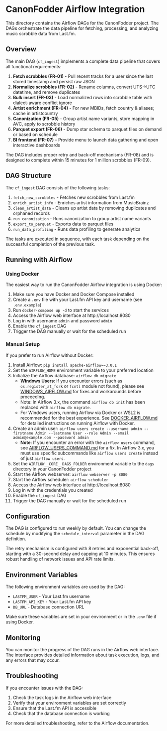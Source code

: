 # CanonFodder Airflow Integration

This directory contains the Airflow DAGs for the CanonFodder project. The DAGs orchestrate the data pipeline for fetching, processing, and analyzing music scrobble data from Last.fm.

## Overview

The main DAG (`cf_ingest`) implements a complete data pipeline that covers all functional requirements:

1. **Fetch scrobbles (FR-01)** - Pull recent tracks for a user since the last stored timestamp and persist raw JSON
2. **Normalize scrobbles (FR-02)** - Rename columns, convert UTS→UTC datetime, and remove duplicates
3. **Bulk insert (FR-03)** - Load normalized rows into scrobble table with dialect-aware conflict ignore
4. **Artist enrichment (FR-04)** - For new MBIDs, fetch country & aliases; cache in artistcountry
5. **Canonization (FR-05)** - Group artist name variants, store mapping in AVC, apply to scrobble history
6. **Parquet export (FR-06)** - Dump star schema to parquet files on demand or based on schedule
7. **BI frontend (FR-07)** - Provide menu to launch data gathering and open interactive dashboards

The DAG includes proper retry and back-off mechanisms (FR-08) and is designed to complete within 15 minutes for 1 million scrobbles (FR-09).

## DAG Structure

The `cf_ingest` DAG consists of the following tasks:

1. `fetch_new_scrobbles` - Fetches new scrobbles from Last.fm
2. `enrich_artist_info` - Enriches artist information from MusicBrainz
3. `clean_artist_data` - Cleans up artist data by removing duplicates and orphaned records
4. `run_canonization` - Runs canonization to group artist name variants
5. `export_to_parquet` - Exports data to parquet files
6. `run_data_profiling` - Runs data profiling to generate analytics

The tasks are executed in sequence, with each task depending on the successful completion of the previous task.

## Running with Airflow

### Using Docker

The easiest way to run the CanonFodder Airflow integration is using Docker:

1. Make sure you have Docker and Docker Compose installed
2. Create a `.env` file with your Last.fm API key and username (see `.env.example`)
3. Run `docker-compose up -d` to start the services
4. Access the Airflow web interface at http://localhost:8080
5. Log in with username `admin` and password `admin`
6. Enable the `cf_ingest` DAG
7. Trigger the DAG manually or wait for the scheduled run

### Manual Setup

If you prefer to run Airflow without Docker:

1. Install Airflow: `pip install apache-airflow~=3.0.1`
2. Set the `AIRFLOW_HOME` environment variable to your preferred location
3. Initialize the Airflow database: `airflow db migrate`
   - **Windows Users**: If you encounter errors (such as `os.register_at_fork` or `fcntl` module not found), please see [WINDOWS_AIRFLOW.md](WINDOWS_AIRFLOW.md) for fixes and workarounds before proceeding.
   - Note: In Airflow 3.x, the command `airflow db init` has been replaced with `airflow db migrate`.
   - For Windows users, running Airflow via Docker or WSL2 is recommended for the best experience. See [DOCKER_AIRFLOW.md](DOCKER_AIRFLOW.md) for detailed instructions on running Airflow with Docker.
4. Create an admin user: `airflow users create --username admin --firstname Admin --lastname User --role Admin --email admin@example.com --password admin`
   - **Note**: If you encounter an error with the `airflow users` command, see [AIRFLOW_USERS_COMMAND.md](../docs/AIRFLOW_USERS_COMMAND.md) for a fix. In Airflow 3.x, you must use specific subcommands like `airflow users create` instead of just `airflow users`.
5. Set the `AIRFLOW__CORE__DAGS_FOLDER` environment variable to the `dags` directory in your CanonFodder project
6. Start the Airflow webserver: `airflow webserver -p 8080`
7. Start the Airflow scheduler: `airflow scheduler`
8. Access the Airflow web interface at http://localhost:8080
9. Log in with the credentials you created
10. Enable the `cf_ingest` DAG
11. Trigger the DAG manually or wait for the scheduled run

## Configuration

The DAG is configured to run weekly by default. You can change the schedule by modifying the `schedule_interval` parameter in the DAG definition.

The retry mechanism is configured with 8 retries and exponential back-off, starting with a 30-second delay and capping at 10 minutes. This ensures robust handling of network issues and API rate limits.

## Environment Variables

The following environment variables are used by the DAG:

- `LASTFM_USER` - Your Last.fm username
- `LASTFM_API_KEY` - Your Last.fm API key
- `DB_URL` - Database connection URL

Make sure these variables are set in your environment or in the `.env` file if using Docker.

## Monitoring

You can monitor the progress of the DAG runs in the Airflow web interface. The interface provides detailed information about task execution, logs, and any errors that may occur.

## Troubleshooting

If you encounter issues with the DAG:

1. Check the task logs in the Airflow web interface
2. Verify that your environment variables are set correctly
3. Ensure that the Last.fm API is accessible
4. Check that the database connection is working

For more detailed troubleshooting, refer to the Airflow documentation.
